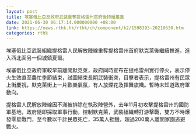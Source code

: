 ```yaml
---
layout: post
title: 埃塞俄比亞反政府武裝重奪提格雷州首府後持續推進
date: 2021-06-30 06:17:14.000000000 +08:00
link: https://news.rthk.hk/rthk/ch/component/k2/1598393-20210630.htm
categories: rthk
---
```


埃塞俄比亞武裝組織提格雷人民解放陣線重奪提格雷州首府默克萊後繼續推進，進入西北面另一個城鎮夏爾。

埃塞俄比亞政府軍較早前離開默克萊，政府同時宣布在提格雷州實行停火，表示停火生效直至農忙季節結束，試圖結束長期武裝衝突，目擊者表示，提格雷州有民眾上街慶祝，默克萊街上一片歡樂氣氛，有人放煙花及揮舞旗幟。暫時未知道政府軍動向。

提格雷人民解放陣線因不滿被排除在執政陣營外，去年11月初攻擊提格雷州的國防軍基地，政府隨即採取軍事行動，控制默克萊，武裝組織轉打游擊戰，雙方不時爆發零星戰鬥，至今數以千計民眾死亡，35萬人捱餓，超過200萬人離開家園逃避戰火。
